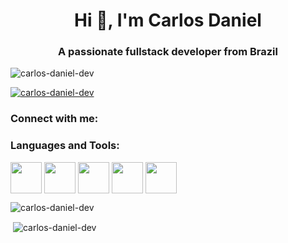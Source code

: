 <h1 align="center">Hi 👋, I'm Carlos Daniel</h1>
<h3 align="center">A passionate fullstack developer from Brazil</h3>

<p align="left"> <img src="https://komarev.com/ghpvc/?username=carlos-daniel-dev&label=Profile%20views&color=0e75b6&style=flat" alt="carlos-daniel-dev" /> </p>

<p align="left"> <a href="https://github.com/ryo-ma/github-profile-trophy"><img src="https://github-profile-trophy.vercel.app/?username=carlos-daniel-dev" alt="carlos-daniel-dev" /></a> </p>

<h3 align="left">Connect with me:</h3>
<p align="left">
</p>

<h3 align="left">Languages and Tools:</h3>
<p>
  <img align="center" src="https://cdn.jsdelivr.net/gh/devicons/devicon/icons/html5/html5-original.svg" width="50" heigth-"50">
  <img align="center" src="https://cdn.jsdelivr.net/gh/devicons/devicon/icons/css3/css3-original.svg" width="50" heigth-"50">
  <img align="center" src="https://cdn.jsdelivr.net/gh/devicons/devicon/icons/javascript/javascript-original.svg" width="50" heigth-"50">
  <img align="center" src="https://cdn.jsdelivr.net/gh/devicons/devicon/icons/php/php-original.svg" width="50" heigth-"50">
  <img align="center" src="https://cdn.jsdelivr.net/gh/devicons/devicon/icons/mysql/mysql-original.svg" width="50" heigth-"50">
 </p>

<p><img align="center" src="https://github-readme-stats.vercel.app/api?username=carlos-daniel-dev&theme=dark&show_icons=true" alt="carlos-daniel-dev" /></p>

<p>&nbsp;<img align="center" src="https://github-readme-stats.vercel.app/api/top-langs/?username=anuraghazra&layout=compact)](https://github.com/anuraghazra/github-readme-stats" alt="carlos-daniel-dev" /></p>
